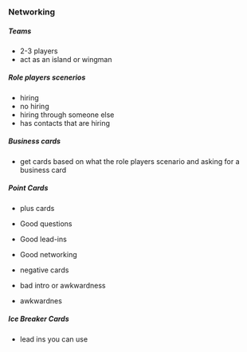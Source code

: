 ### Networking

##### Teams
  - 2-3 players
  - act as an island or wingman

##### Role players scenerios
  - hiring
  - no hiring
  - hiring through someone else
  - has contacts that are hiring

##### Business cards
  - get cards based on what the role players
    scenario and asking for a business card


##### Point Cards
 - plus cards
  - Good questions
  - Good lead-ins
  - Good networking

 - negative cards
  - bad intro or awkwardness
  - awkwardnes

##### Ice Breaker Cards
  - lead ins you can use

